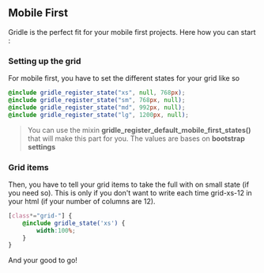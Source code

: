 Mobile First
----------------

Gridle is the perfect fit for your mobile first projects. Here how you can start :


### Setting up the grid

For mobile first, you have to set the different states for your grid like so

```scss
@include gridle_register_state("xs", null, 768px);
@include gridle_register_state("sm", 768px, null);
@include gridle_register_state("md", 992px, null);
@include gridle_register_state("lg", 1200px, null);
```

> You can use the mixin **gridle_register_default_mobile_first_states()** that will make this part for you. The values are bases on **bootstrap settings**


### Grid items

Then, you have to tell your grid items to take the full with on small state (if you need so).
This is only if you don't want to write each time grid-xs-12 in your html (if your number of columns are 12).

```scss
[class*="grid-"] {
	@include gridle_state('xs') {
		width:100%;
	}
}
```

And your good to go!